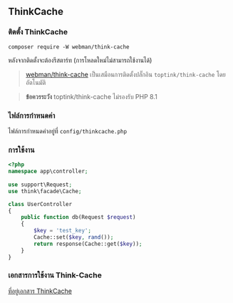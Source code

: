 ## ThinkCache

### ติดตั้ง ThinkCache  
`composer require -W webman/think-cache`

หลังจากติดตั้งจะต้องรีสตาร์ท (การโหลดใหม่ไม่สามารถใช้งานได้)

> [webman/think-cache](https://www.workerman.net/plugin/15) เป็นเสมือนการติดตั้งปลั๊กอิน `toptink/think-cache` โดยอัตโนมัติ

> **ข้อควรระวัง**
> toptink/think-cache ไม่รองรับ PHP 8.1

### ไฟล์การกำหนดค่า

ไฟล์การกำหนดค่าอยู่ที่ `config/thinkcache.php`

### การใช้งาน

```php
<?php
namespace app\controller;
  
use support\Request;
use think\facade\Cache;

class UserController
{
    public function db(Request $request)
    {
        $key = 'test_key';
        Cache::set($key, rand());
        return response(Cache::get($key));
    }
}
```

### เอกสารการใช้งาน Think-Cache

[ที่อยู่เอกสาร ThinkCache](https://github.com/top-think/think-cache)
